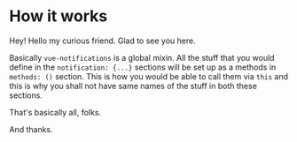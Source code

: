 # How it works

Hey! Hello my curious friend. Glad to see you here. 

Basically `vue-notifications` is a global mixin. All the stuff that you would define in the `notification: {...}` sections will be set up as a methods in `methods: ()` section. This is how you would be able to call them via `this` and this is why you shall not have same names of the stuff in both these sections.

That's basically all, folks.

And thanks.

